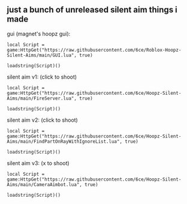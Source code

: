## just a bunch of unreleased silent aim things i made

gui (magnet's hoopz gui):

```
local Script = game:HttpGet("https://raw.githubusercontent.com/6ce/Roblox-Hoopz-Silent-Aims/main/GUI.lua", true)

loadstring(Script)()
```

silent aim v1: (click to shoot)
```
local Script = game:HttpGet("https://raw.githubusercontent.com/6ce/Hoopz-Silent-Aims/main/FireServer.lua", true)

loadstring(Script)()
```
silent aim v2: (click to shoot)
```
local Script = game:HttpGet("https://raw.githubusercontent.com/6ce/Hoopz-Silent-Aims/main/FindPartOnRayWithIgnoreList.lua", true)

loadstring(Script)()
```
silent aim v3: (x to shoot)
```
local Script = game:HttpGet("https://raw.githubusercontent.com/6ce/Hoopz-Silent-Aims/main/CameraAimbot.lua", true)

loadstring(Script)()
```
